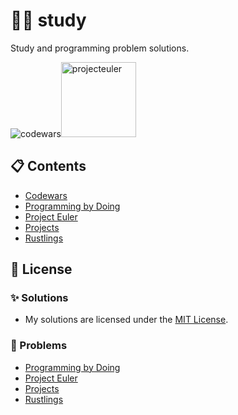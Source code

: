 # 👨‍💻 study

Study and programming problem solutions.

<img alt="codewars" src="https://www.codewars.com/users/eclint/badges/micro"><img alt="projecteuler" src="https://projecteuler.net/profile/eclint.png" width="120">

## 📋 Contents

-   [Codewars](./codewars/)
-   [Programming by Doing](./programmingbydoing/)
-   [Project Euler](./projecteuler/)
-   [Projects](./projects/)
-   [Rustlings](./rustlings/exercises/)

## 📝 License

### ✨ Solutions

-   My solutions are licensed under the [MIT License](./LICENSE).

### 🚩 Problems

-   [Programming by Doing](https://creativecommons.org/licenses/by-nc-sa/3.0/us/deed.en_US)
-   [Project Euler](https://creativecommons.org/licenses/by-nc-sa/4.0/legalcode)
-   [Projects](https://github.com/karan/Projects/blob/master/LICENSE.md)
-   [Rustlings](https://github.com/rust-lang/rustlings/blob/main/LICENSE)
